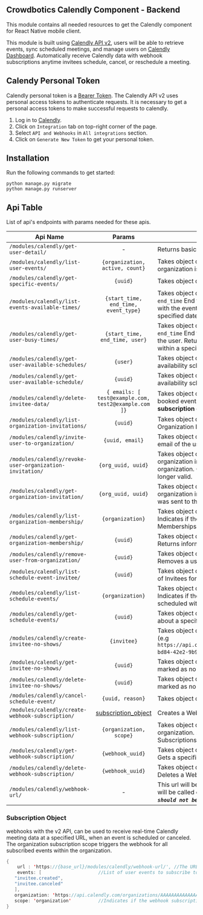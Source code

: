 ## Crowdbotics Calendly Component - Backend

This module contains all needed resources to get the Calendly component for React
Native mobile client.

 This module is built using [Calendly API v2](https://developer.calendly.com/api-docs), users will be able to retrieve events, sync scheduled meetings, and manage users on [Calendly Dashboard](https://calendly.com/event_types/user/me).
 Automatically receive Calendly data with webhook subscriptions anytime invitees schedule, cancel, or reschedule a meeting.


## Calendy Personal Token
Calendly personal token is a [Bearer Token](https://cloud.google.com/docs/authentication/token-types#:~:text=Bearer%20tokens%20are%20a%20general,JWTs%20are%20all%20bearer%20tokens). The Calendly API v2 uses personal access tokens to authenticate requests. It is necessary to get a personal access tokens to make successful requests to calendly.

1. Log in to [Calendly](https://calendly.com/login). 
2. Click on `Integration` tab on top-right corner of the page.
3. Select `API and Webhooks` in `All integrations` section.
4. Click on `Generate New Token` to get your personal token.


## Installation
Run the following commands to get started:

```
python manage.py migrate
python manage.py runserver
```


## Api Table
List of api's endpoints with params needed for these apis.

| Api Name                             | Params |Description                 |
| -------------------------------------|:------------:|-------------------|
| `/modules/calendly/get-user-detail/` | - | Returns basic information about your user account.|
| `/modules/calendly/list-user-events/` | `{organization, active, count}` | Takes object containing organization's `uri`, `active` property represents if the organization is active or not, and `count` is the number of items will be returned.|
| `/modules/calendly/get-specific-events/` | `{uuid}` | Takes object containing the `uuid` of the event_type.|
| `/modules/calendly/list-events-available-times/` | `{start_time, end_time, event_type}` | Takes object containing `start_time` Start time of the requested availability range, `end_time` End time of the requested availability range, `event_type` The uri associated with the event type. Returns a list of available times for an event type within a specified date range.|
| `/modules/calendly/get-user-busy-times/` | `{start_time, end_time, user}` | Takes object containing `start_time` Start time of the requested availability range, `end_time` End time of the requested availability range, `user` The uri associated with the user. Returns an ascending list of user internal and external scheduled events within a specified date range.|
| `/modules/calendly/get-user-available-schedules/` | `{user}` | Takes object containing `user` The uri associated with the user. Returns the availability schedules of the given user.|
| `/modules/calendly/get-user-available-schedule/` | `{uuid}` | Takes object containing the UUID of the availability schedule. This will return the availability schedule of the given UUID.|
| `/modules/calendly/delete-invitee-data/` | `{ emails: [ test@example.com, test2@example.com ]}` | Takes object containing array of emails. Removes invitee data from all previously booked events in your organization. **This endpoint requires an [Enterprise]('https://calendly.com/pricing') subscription on calendly.** |
| `/modules/calendly/list-organization-invitations/` | `{uuid}` | Takes object containing `uuid` The organization's unique identifier. Returns a list of Organization Invitations that were sent to the organization's members.|
| `/modules/calendly/invite-user-to-organization/` | `{uuid, email}` | Takes object containing `uuid` The organization's unique identifier and `email` The email of the user being invited.|
| `/modules/calendly/revoke-user-organization-invitation/` | `{org_uuid, uuid}` | Takes object containing `org_uuid` The organization's unique identifier and `uuid` The organization invitation's unique identifier. Revokes an Organization Invitation to an organization. Once revoked, the invitation link that was sent to the invitee is no longer valid.|
| `/modules/calendly/get-organization-invitation/` | `{org_uuid, uuid}` | Takes object containing `org_uuid` The organization's unique identifier and `uuid` The organization invitation's unique identifier. Returns an Organization Invitation that was sent to the organization's members.|
| `/modules/calendly/list-organization-membership/` | `{organization}` | Takes object containing `organization` The uri specified to the organization. Indicates if the results should be filtered by organization. Returns Organization Memberships for all users belonging to an organization.|
| `/modules/calendly/get-organization-membership/` | `{uuid}` | Takes object containing `uuid` The organization membership's unique identifier. Returns information about a user's Organization Membership|
| `/modules/calendly/remove-user-from-organization/` | `{uuid}` | Takes object containing `uuid` The organization membership's unique identifier. Removes a user from an organization.|
| `/modules/calendly/list-schedule-event-invitee/` | `{uuid}` | Takes object containing `uuid` The scheduled event's unique identifier. Returns a list of Invitees for an event.|
| `/modules/calendly/list-schedule-events/` | `{organization}` |  Takes object containing `organization` The uri specified to the organization. Indicates if the results should be filtered by organization. Return events that are scheduled with the organization associated with this URI|
| `/modules/calendly/get-schedule-events/` | `{uuid}` |  Takes object containing `uuid` The event's unique identifier. Returns information about a specified Event.|
| `/modules/calendly/create-invitee-no-shows/` | `{invitee}` | Takes object containing `invitee` The scheduled event's uri specified to the invitee (e.g `https://api.calendly.com/scheduled_events/GBGBDCAADAEDCRZ2/invitees/7c1dbe46-bd84-42e2-9b97-05e2fb379bfe`). Marks an Invitee as a No Show.|
| `/modules/calendly/get-invitee-no-shows/` | `{uuid}` | Takes object containing `uuid` unique identifier) for the associated Invitee that was marked as no-show. Returns information about a specified Invitee No Show.|
| `/modules/calendly/delete-invitee-no-shows/` |  `{uuid}` | Takes object containing `uuid` unique identifier) for the associated Invitee that was marked as no-show. Undoes marking an Invitee as a No Show.|
| `/modules/calendly/cancel-schedule-event/` | `{uuid, reason}` | Takes object containing `uuid` The event's unique identifier. Cancels specified event.|
| `/modules/calendly/create-webhook-subscription/` | [subscription_object](#subscription-object) | Creates a Webhook Subscription for an Organization or User.|
| `/modules/calendly/list-webhook-subscription/` | `{organization, scope}` | Takes object containing `organization` Indicates if the results should be filtered by organization. `scope` Filter the list by organization or user. Get a list of Webhook Subscriptions for a specified Organization or User.|
| `/modules/calendly/get-webhook-subscription/` | `{webhook_uuid}` | Takes object containing `webhook_uuid` unique identifier for the subscribed webhook. Gets a specified Webhook Subscription.|
| `/modules/calendly/delete-webhook-subscription/` | `{webhook_uuid}` |  Takes object containing `webhook_uuid` unique identifier for the subscribed webhook. Deletes a Webhook Subscription.|
| `/modules/calendly/webhook-url/` | - | This url will be used in  [subscription_object](#subscription-object) while creating a webhook. The endpoint will be called every time user schedules, cancel or reschedule an event. ***`This should not be a local endpoint`***. |



### Subscription Object
webhooks with the v2 API, can be used to receive real-time Calendly meeting data at a specified URL, when an event is scheduled or canceled. 
The organization subscription scope triggers the webhook for all subscribed events within the organization.

 ```java
 {
     url : 'https://{base_url}/modules/calendly/webhook-url/', //The URL where you want to receive POST requests for events you are subscribed to.
     events: [                     //List of user events to subscribe to.
    "invitee.created",
    "invitee.canceled"
    ],
    organization: 'https://api.calendly.com/organizations/AAAAAAAAAAAAAAAA' //The unique reference to the organization that the webhook will be tied to.
    scope: 'organization'          //Indicates if the webhook subscription scope will be "organization" or "user"
 }
 ```
